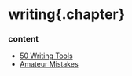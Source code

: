 ﻿
# writing{.chapter}

### content

- [50 Writing Tools](50_writing_tools.md)
- [Amateur Mistakes](amateur_mistakes.md)
